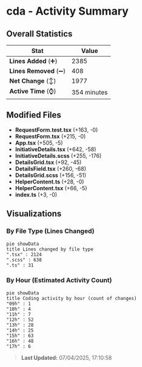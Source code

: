 # cda - Activity Summary 

## Overall Statistics

| Stat                   | Value                                                             |
| ---------------------- | ----------------------------------------------------------------- |
| **Lines Added** (➕)   | 2385                                          |
| **Lines Removed** (➖) | 408                                        |
| **Net Change** (↕)    | 1977                |
| **Active Time** (⌚)   | 354 minutes |


## Modified Files
- **RequestForm.test.tsx** (+163, -0)
- **RequestForm.tsx** (+215, -0)
- **App.tsx** (+505, -5)
- **InitiativeDetails.tsx** (+642, -58)
- **InitiativeDetails.scss** (+255, -176)
- **DetailsGrid.tsx** (+92, -45)
- **DetailsField.tsx** (+260, -68)
- **DetailsGrid.scss** (+156, -51)
- **HelperContent.ts** (+28, -0)
- **HelperContent.tsx** (+66, -5)
- **index.ts** (+3, -0)

## Visualizations

### By File Type (Lines Changed)

```mermaid
pie showData
title Lines changed by file type
".tsx" : 2124
".scss" : 638
".ts" : 31
```

### By Hour (Estimated Activity Count)

```mermaid
pie showData
title Coding activity by hour (count of changes)
"09h" : 1
"10h" : 4
"11h" : 7
"12h" : 52
"13h" : 28
"14h" : 25
"15h" : 63
"16h" : 48
"17h" : 6
```


> **Last Updated:** 07/04/2025, 17:10:58